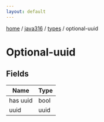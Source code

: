 ```yaml
---
layout: default
---
```


[home](/)  /  [java316](/protocol/java316)  /  [types](/protocol/java316/types)  /  optional-uuid

# Optional-uuid

## Fields

Name | Type
---|---
has uuid | bool
uuid | uuid

